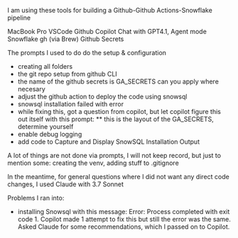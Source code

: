 I am using these tools for building a Github-Github Actions-Snowflake pipeline

MacBook Pro
VSCode
Github Copilot Chat with GPT4.1, Agent mode
Snowflake
gh (via Brew)
Github Secrets

The prompts I used to do do the setup & configuration
* creating all folders
* the git repo setup from github CLI
* the name of the github secrets is GA_SECRETS can you apply where necesary
* adjust the github action to deploy the code using snowsql
* snowsql installation failed with error
* while fixing this, got a question from copilot, but let copilot figure this out itself with this prompt:
** this is the layout of the GA_SECRETS, determine yourself
* enable debug logging
* add code to Capture and Display SnowSQL Installation Output

A lot of things are not done via prompts, I will not keep record, but just to mention some: creating the venv, adding stuff to .gitignore

In the meantime, for general questions where I did not want any direct code changes, I used Claude with 3.7 Sonnet

Problems I ran into:
* installing Snowsql with this message: Error: Process completed with exit code 1. Copilot made 1 attempt to fix this but still the error was the same. Asked Claude for some recommendations, which I passed on to Copilot.